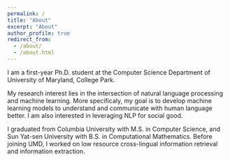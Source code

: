 ```yaml
---
permalink: /
title: "About"
excerpt: "About"
author_profile: true
redirect_from: 
  - /about/
  - /about.html
---
```


I am a first-year Ph.D. student at the Computer Science Department of University of Maryland, College Park.

My research interest lies in the intersection of natural language processing and machine learning. More specificaly, my goal is to develop machine learning models to understand and communicate with human language better. I am also interested in leveraging NLP for social good. 

I graduated from Columbia University with M.S. in Computer Science, and Sun Yat-sen University with B.S. in Computational Mathematics. Before joining UMD, I worked on low resource cross-lingual information retrieval and information extraction.
